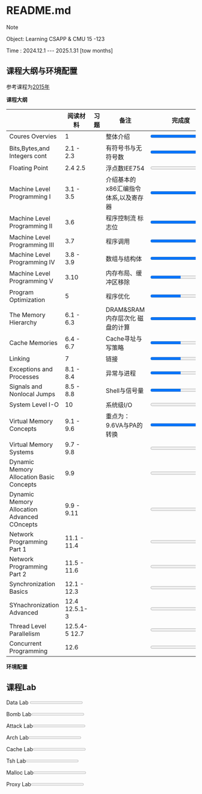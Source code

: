 # README.md

> [!NOte]
>
> Object: Learning CSAPP & CMU 15 -123 
>
> Time : 2024.12.1 --- 2025.1.31 [tow months]

## 课程大纲与环境配置

参考课程为[2015年](https://www.bilibili.com/video/BV1XW411A7fB?spm_id_from=333.788.videopod.episodes&vd_source=6a2e8fe6292e2cc33457c6e34734309a&p=14)

**课程大纲**

|                                             | 阅读材料      | 习题 | 备注                                   | 完成度                                      |
| ------------------------------------------- | ------------- | ---- | -------------------------------------- | ------------------------------------------- |
| Coures Overvies                             | 1             |      | 整体介绍                               | <progress value="100" max="100"></progress> |
| Bits,Bytes,and Integers cont                | 2.1 - 2.3     |      | 有符号书与无符号数                     | <progress value="100" max="100"></progress> |
| Floating Point                              | 2.4 2.5       |      | 浮点数IEE754                           | <progress value="0" max="100"></progress>   |
| Machine Level Programming I                 | 3.1 - 3.5     |      | 介绍基本的x86汇编指令体系,以及寄存器   | <progress value="80" max="100"></progress>  |
| Machine Level Programming II                | 3.6           |      | 程序控制流   标志位                    | <progress value="80" max="100"></progress>  |
| Machine Level Programming III               | 3.7           |      | 程序调用                               | <progress value="80" max="100"></progress>  |
| Machine Level Programming IV                | 3.8 - 3.9     |      | 数组与结构体                           | <progress value="80" max="100"></progress>  |
| Machine Level Programming V                 | 3.10          |      | 内存布局、缓冲区移除                   | <progress value="50" max="100"></progress>  |
| Program  Optimization                       | 5             |      | 程序优化                               | <progress value="50" max="100"></progress>  |
| The Memory Hierarchy                        | 6.1 - 6.3     |      | DRAM&SRAM   内存层次化      磁盘的计算 | <progress value="80" max="100"></progress>  |
| Cache Memories                              | 6.4 - 6.7     |      | Cache寻址与写策略                      | <progress value="50" max="100"></progress>  |
| Linking                                     | 7             |      | 链接                                   | <progress value="50" max="100"></progress>  |
| Exceptions and Processes                    | 8.1 - 8.4     |      | 异常与进程                             | <progress value="50" max="100"></progress>  |
| Signals and Nonlocal Jumps                  | 8.5 - 8.8     |      | Shell与信号量                          | <progress value="50" max="100"></progress>  |
| System Level I-O                            | 10            |      | 系统级I/O                              | <progress value="0" max="100"></progress>   |
| Virtual Memory Concepts                     | 9.1 - 9.6     |      | 重点为：          9.6VA与PA的转换      | <progress value="80" max="100"></progress>  |
| Virtual Memory Systems                      | 9.7 - 9.8     |      |                                        | <progress value="0" max="100"></progress>   |
| Dynamic Memory Allocation Basic Concepts    | 9.9           |      |                                        | <progress value="0" max="100"></progress>   |
| Dynamic Memory Allocation Advanced COncepts | 9.9 - 9.11    |      |                                        | <progress value="0" max="100"></progress>   |
| Network Programming Part 1                  | 11.1 - 11.4   |      |                                        | <progress value="0" max="100"></progress>   |
| Network Programming Part 2                  | 11.5 - 11.6   |      |                                        | <progress value="0" max="100"></progress>   |
| Synchronization Basics                      | 12.1 - 12.3   |      |                                        | <progress value="0" max="100"></progress>   |
| SYnachronization Advanced                   | 12.4 12.5.1-3 |      |                                        | <progress value="0" max="100"></progress>   |
| Thread Level Parallelism                    | 12.5.4-5 12.7 |      |                                        | <progress value="0" max="100"></progress>   |
| Concurrent Programming                      | 12.6          |      |                                        | <progress value="0" max="100"></progress>   |

**环境配置**



## 课程Lab

Data Lab <progress value="0" max="100"></progress>

Bomb Lab<progress value="0" max="100"></progress>

Attack Lab<progress value="0" max="100"></progress>

Arch Lab<progress value="0" max="100"></progress>

Cache Lab<progress value="0" max="100"></progress>

Tsh Lab<progress value="0" max="100"></progress>

Malloc Lab<progress value="0" max="100"></progress>

Proxy Lab<progress value="0" max="100"></progress>

